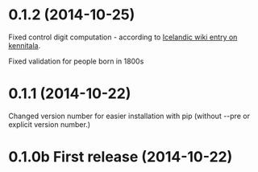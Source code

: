 # 0.1.2 (2014-10-25)

Fixed control digit computation - according to [Icelandic wiki entry on kennitala](https://is.wikipedia.org/wiki/Kennitala).

Fixed validation for people born in 1800s

# 0.1.1 (2014-10-22)

Changed version number for easier installation with pip (without --pre or explicit version number.)

# 0.1.0b First release (2014-10-22)

